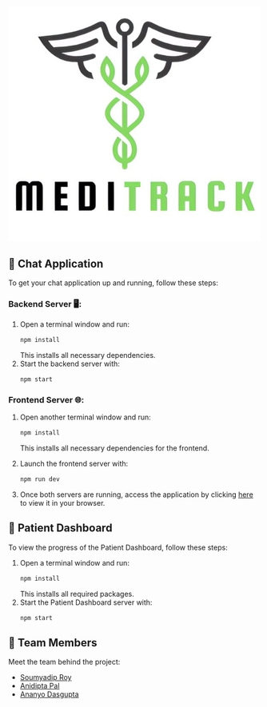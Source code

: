 <p align="center">
  <img src="images/Logo.jpg" alt="Project Logo">
</p>

## 💬 Chat Application

To get your chat application up and running, follow these steps:

### Backend Server 🖥️:
1. Open a terminal window and run:
    ```bash
    npm install
    ```
    This installs all necessary dependencies.
2. Start the backend server with:
    ```bash
    npm start
    ```

### Frontend Server 🌐:
1. Open another terminal window and run:
    ```bash
    npm install
    ```
    This installs all necessary dependencies for the frontend.
2. Launch the frontend server with:
    ```bash
    npm run dev
    ```

3. Once both servers are running, access the application by clicking [here](http://localhost:5173/) to view it in your browser.

## 🏥 Patient Dashboard

To view the progress of the Patient Dashboard, follow these steps:

1. Open a terminal window and run:
    ```bash
    npm install
    ```
    This installs all required packages.
2. Start the Patient Dashboard server with:
    ```bash
    npm start
    ```

## 👥 Team Members

Meet the team behind the project:

- [Soumyadip Roy](https://github.com/SoumyadipRoy16) 
- [Anidipta Pal](https://github.com/Anidipta) 
- [Ananyo Dasgupta](https://github.com/CodenWizFreak) 
